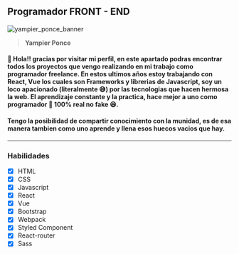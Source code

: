 ## Programador **FRONT - END**

![yampier_ponce_banner](https://media-exp1.licdn.com/dms/image/C4E16AQHxK4c0iIhG-Q/profile-displaybackgroundimage-shrink_200_800/0/1623217330819?e=1628726400&v=beta&t=VVMG9b18nIH1UhgtGMhCaspqBgiTLQbl374sXuNV_FY)

>**Yampier Ponce**

#### :wave: Hola!! gracias por visitar mi perfil, en este apartado podras encontrar todos los proyectos que vengo realizando en mi trabajo como programador freelance. En estos ultimos años estoy trabajando con React, Vue los cuales son Frameworks y librerias de Javascript, soy un loco apacionado (literalmente :sweat_smile:) por las tecnologias que hacen hermosa la web. El aprendizaje constante y la practica, hace mejor a uno como programador :metal: 100% real no fake :laughing:.

#### Tengo la posibilidad de compartir conocimiento con la munidad, es de esa manera tambien como uno aprende y llena esos huecos vacios que hay.
___
### Habilidades
* [x] HTML
* [x] CSS
* [x] Javascript
* [x] React
* [x] Vue
* [x] Bootstrap
* [x] Webpack
* [x] Styled Component
* [x] React-router
* [x] Sass
